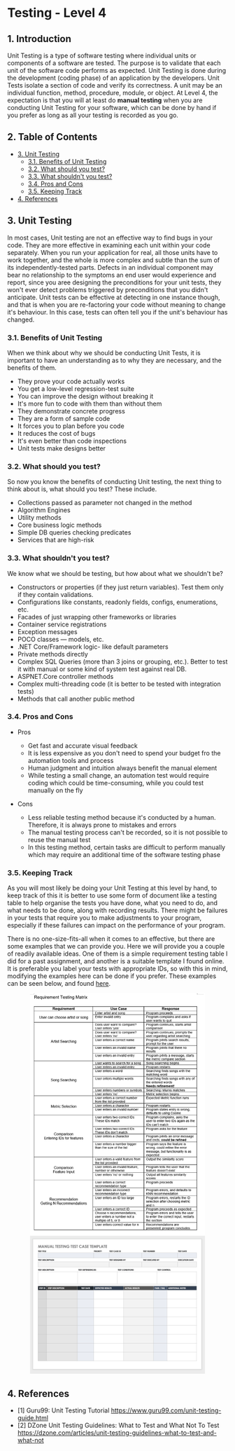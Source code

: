 # Testing - Level 4

## 1. Introduction
Unit Testing is a type of software testing where individual units or components of a software are tested. The purpose is to validate that each unit of the software code performs as expected. Unit Testing is done during the development (coding phase) of an application by the developers. Unit Tests isolate a section of code and verify its correctness. A unit may be an individual function, method, procedure, module, or object. At Level 4, the expectation is that you will at least do **manual testing** when you are conducting Unit Testing for your software, which can be done by hand if you prefer as long as all your testing is recorded as you go.

## 2. Table of Contents
- [3. Unit Testing](#3-unit-testing)
  - [3.1. Benefits of Unit Testing](#31-benefits-of-unit-testing)
  - [3.2. What should you test?](#32-what-should-you-test)
  - [3.3. What shouldn't you test?](#33-what-shouldnt-you-test)
  - [3.4. Pros and Cons](#34-pros-and-cons)
  - [3.5. Keeping Track](#35-keeping-track)
- [4. References](#4-references)  

## 3. Unit Testing
In most cases, Unit testing are not an effective way to find bugs in your code. They are more effective in examining each unit within your code separately. When you run your application for real, all those units have to work together, and the whole is more complex and subtle than the sum of its independently-tested parts. Defects in an individual component may bear no relationship to the symptoms an end user would experience and report, since you aree designing the preconditions for your unit tests, they won't ever detect problems triggered by preconditions that you didn't anticipate. Unit tests can be effective at detecting in one instance though, and that is when you are re-factoring your code without meaning to change it's behaviour. In this case, tests can often tell you if the unit's behaviour has changed.

### 3.1. Benefits of Unit Testing
When we think about why we should be conducting Unit Tests, it is important to have an understanding as to why they are necessary, and the benefits of them.
* They prove your code actually works
* You get a low-level regression-test suite
* You can improve the design without breaking it
* It's more fun to code with them than without them
* They demonstrate concrete progress
* They are a form of sample code
* It forces you to plan before you code
* It reduces the cost of bugs
* It's even better than code inspections
* Unit tests make designs better

### 3.2. What should you test?
So now you know the benefits of conducting Unit testing, the next thing to think about is, what should you test? These include.
* Collections passed as parameter not changed in the method
* Algorithm Engines
* Utility methods
* Core business logic methods
* Simple DB queries checking predicates
* Services that are high-risk

### 3.3. What shouldn't you test?
We know what we should be testing, but how about what we shouldn't be?
* Constructors or properties (if they just return variables). Test them only if they contain validations.
* Configurations like constants, readonly fields, configs, enumerations, etc.
* Facades of just wrapping other frameworks or libraries
* Container service registrations
* Exception messages
* POCO classes — models, etc.
* .NET Core/Framework logic- like default parameters
* Private methods directly
* Complex SQL Queries (more than 3 joins or grouping, etc.). Better to test it with manual or some kind of system test against real DB.
* ASPNET.Core controller methods
* Complex multi-threading code (it is better to be tested with integration tests)
* Methods that call another public method


### 3.4. Pros and Cons
* Pros
  * Get fast and accurate visual feedback
  * It is less expensive as you don't need to spend your budget fro the automation tools and process
  * Human judgment and intuition always benefit the manual element
  * While testing a small change, an automation test would require coding which could be time-consuming, while you could test manually on the fly
  
* Cons
  * Less reliable testing method because it's conducted by a human. Therefore, it is always prone to mistakes and errors
  * The manual testing process can't be recorded, so it is not possible to reuse the manual test
  * In this testing method, certain tasks are difficult to perform manually which may require an additional time of the software testing phase
  
### 3.5. Keeping Track
As you will most likely be doing your Unit Testing at this level by hand, to keep track of this it is better to use some form of document like a testing table to help organise the tests you have done, what you need to do, and what needs to be done, along with recording results. There might be failures in your tests that require you to make adjustments to your program, especially if these failures can impact on the performance of your program.  

There is no one-size-fits-all when it comes to an effective, but there are some examples that we can provide you. Here we will provide you a couple of readily available ideas. One of them is a simple requirement testing table I did for a past assignment, and another is a suitable template I found online. It is preferable you label your tests with appropriate IDs, so with this in mind, modifying the examples here can be done if you prefer. These examples can be seen below, and found [here](../level4).

<p align = "center">
  <img src="../level4/testing-example-template.PNG" width="400" />
  <img src="../level4/Manual-Testing-Test-Case-Template.png" width="400" /> 
</p>  


## 4. References
- [1] Guru99: Unit Testing Tutorial <https://www.guru99.com/unit-testing-guide.html>
- [2] DZone Unit Testing Guidelines: What to Test and What Not To Test <https://dzone.com/articles/unit-testing-guidelines-what-to-test-and-what-not>
